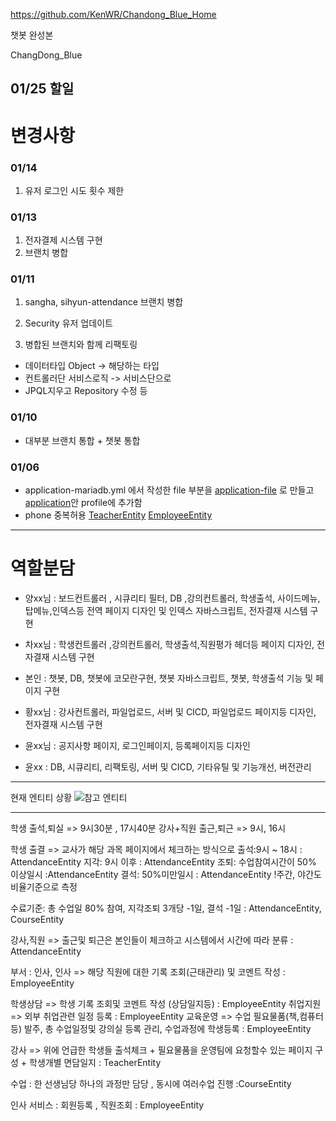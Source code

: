 https://github.com/KenWR/Chandong_Blue_Home

챗봇 완성본


ChangDong_Blue

## 01/25 할일


# 변경사항

### 01/14

1. 유저 로그인 시도 횟수 제한

### 01/13

1. 전자결제 시스템 구현
2. 브랜치 병합

### 01/11

1. sangha, sihyun-attendance 브랜치 병합

2. Security 유저 업데이트

3. 병합된 브랜치와 함께 리팩토링

- 데이터타입 Object -> 해당하는 타입
- 컨트롤러단 서비스로직 -> 서비스단으로
- JPQL지우고 Repository 수정 등

### 01/10

- 대부분 브랜치 통합 +  챗봇 통합

### 01/06

-  application-mariadb.yml 에서 작성한 file 부분을 [application-file](https://github.com/nowon-kdt/ChangDong_Blue/blob/7f28ce4e90a5150745b3f5395235789083aaa23a/src/main/resources/application-file.yml) 로 만들고 [application](https://github.com/nowon-kdt/ChangDong_Blue/blob/7f28ce4e90a5150745b3f5395235789083aaa23a/src/main/resources/application.yml)안 profile에 추가함
- phone 중복허용 [TeacherEntity](https://github.com/nowon-kdt/ChangDong_Blue/blob/7f28ce4e90a5150745b3f5395235789083aaa23a/src/main/java/cdb/domain/entity/TeacherEntity.java)
  [EmployeeEntity](https://github.com/nowon-kdt/ChangDong_Blue/blob/7f28ce4e90a5150745b3f5395235789083aaa23a/src/main/java/cdb/domain/entity/EmployeeEntity.java)

---

# 역할분담

- 양xx님 : 보드컨트롤러 , 시큐리티 필터, DB ,강의컨트롤러, 학생출석, 사이드메뉴,탑메뉴,인덱스등 전역 페이지 디자인 및 인덱스 자바스크립트, 전자결재 시스템 구현

- 차xx님 : 학생컨트롤러 ,강의컨트롤러, 학생출석,직원평가 헤더등 페이지 디자인, 전자결재 시스템 구현

- 본인 : 챗봇, DB, 챗봇에 코모란구현, 챗봇 자바스크립트, 챗봇, 학생출석 기능 및 페이지 구현

- 황xx님 : 강사컨트롤러, 파일업로드, 서버 및 CICD, 파일업로드 페이지등 디자인, 전자결재 시스템 구현

- 윤xx님 : 공지사항 페이지, 로그인페이지, 등록페이지등 디자인

- 윤xx : DB, 시큐리티, 리팩토링, 서버 및 CICD, 기타유틸 및 기능개선, 버전관리

---

현재 엔티티 상황
![참고 엔티티](https://user-images.githubusercontent.com/111475563/215385278-99f4e86a-c8de-4337-b1e4-911bbcd6cb4e.png)


---

학생 출석,퇴실 => 9시30분 , 17시40분
강사+직원 출근,퇴근 => 9시, 16시

학생 출결 => 교사가 해당 과목 페이지에서 체크하는 방식으로
출석:9시 ~ 18시 : AttendanceEntity
지각: 9시 이후 : AttendanceEntity
조퇴: 수업참여시간이 50% 이상일시 :AttendanceEntity
결석: 50%미만일시 : AttendanceEntity
!주간, 야간도 비율기준으로 측정

수료기준: 총 수업일 80% 참여, 지각조퇴 3개당 -1일, 결석 -1일 : AttendanceEntity, CourseEntity

강사,직원 => 출근및 퇴근은 본인들이 체크하고 시스템에서 시간에 따라 분류 : AttendanceEntity

부서 : 인사,
인사 => 해당 직원에 대한 기록 조회(근태관리) 및 코멘트 작성 : EmployeeEntity

학생상담 => 학생 기록 조회및 코멘트 작성 (상담일지등) : EmployeeEntity
취업지원 => 외부 취업관련 일정 등록 : EmployeeEntity
교육운영 => 수업 필요물품(책,컴퓨터 등) 발주, 총 수업일정및 강의실 등록 관리, 수업과정에 학생등록 : EmployeeEntity

강사 => 위에 언급한 학생들 출석체크 + 필요물품을 운영팀에 요청할수 있는 페이지 구성 + 학생개별 면담일지 : TeacherEntity

수업 : 한 선생님당 하나의 과정만 담당 , 동시에 여러수업 진행 :CourseEntity

인사 서비스 : 회원등록 , 직원조회 : EmployeeEntity
